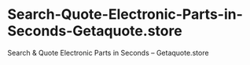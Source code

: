 # Search-Quote-Electronic-Parts-in-Seconds-Getaquote.store
Search &amp; Quote Electronic Parts in Seconds – Getaquote.store
